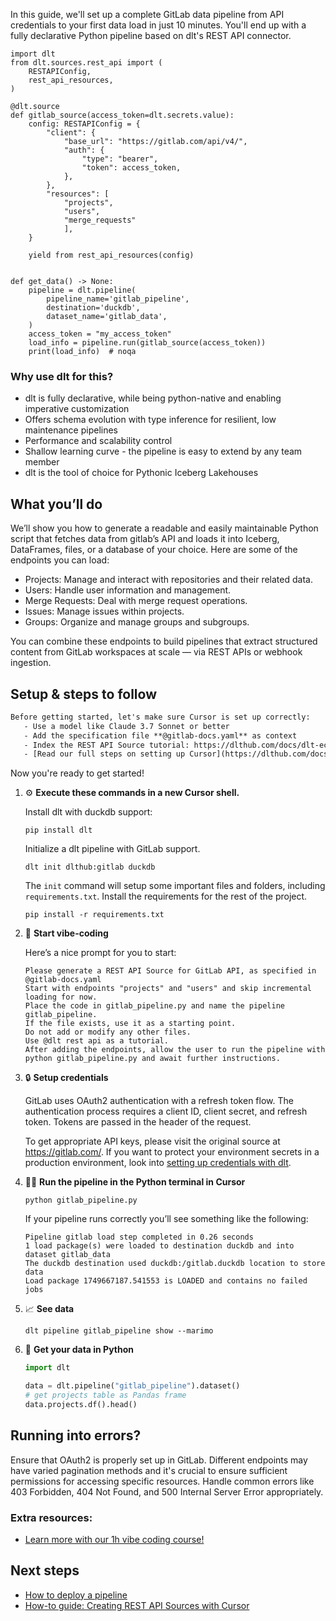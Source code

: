 In this guide, we'll set up a complete GitLab data pipeline from API credentials to your first data load in just 10 minutes. You'll end up with a fully declarative Python pipeline based on dlt's REST API connector.

```python-outcome
import dlt
from dlt.sources.rest_api import (
    RESTAPIConfig,
    rest_api_resources,
)

@dlt.source
def gitlab_source(access_token=dlt.secrets.value):
    config: RESTAPIConfig = {
        "client": {
            "base_url": "https://gitlab.com/api/v4/",
            "auth": {
                "type": "bearer",
                "token": access_token,
            },
        },
        "resources": [
            "projects",
            "users",
            "merge_requests"
            ],
    }

    yield from rest_api_resources(config)


def get_data() -> None:
    pipeline = dlt.pipeline(
        pipeline_name='gitlab_pipeline',
        destination='duckdb',
        dataset_name='gitlab_data', 
    )
    access_token = "my_access_token"
    load_info = pipeline.run(gitlab_source(access_token))
    print(load_info)  # noqa
```

### Why use dlt for this?

- dlt is fully declarative, while being python-native and enabling imperative customization
- Offers schema evolution with type inference for resilient, low maintenance pipelines
- Performance and scalability control
- Shallow learning curve - the pipeline is easy to extend by any team member
- dlt is the tool of choice for Pythonic Iceberg Lakehouses

## What you’ll do

We’ll show you how to generate a readable and easily maintainable Python script that fetches data from gitlab’s API and loads it into Iceberg, DataFrames, files, or a database of your choice. Here are some of the endpoints you can load:

- Projects: Manage and interact with repositories and their related data.
- Users: Handle user information and management.
- Merge Requests: Deal with merge request operations.
- Issues: Manage issues within projects.
- Groups: Organize and manage groups and subgroups.

You can combine these endpoints to build pipelines that extract structured content from GitLab workspaces at scale — via REST APIs or webhook ingestion.

## Setup & steps to follow

```default
Before getting started, let's make sure Cursor is set up correctly:
   - Use a model like Claude 3.7 Sonnet or better
   - Add the specification file **@gitlab-docs.yaml** as context
   - Index the REST API Source tutorial: https://dlthub.com/docs/dlt-ecosystem/verified-sources/rest_api/ and add it to context as **@dlt rest api**
   - [Read our full steps on setting up Cursor](https://dlthub.com/docs/dlt-ecosystem/llm-tooling/cursor-restapi#23-configuring-cursor-with-documentation)
```

Now you're ready to get started! 

1. ⚙️ **Execute these commands in a new Cursor shell.**
    
    Install dlt with duckdb support:
    ```shell
    pip install dlt
    ```

    Initialize a dlt pipeline with GitLab support.
    ```shell
    dlt init dlthub:gitlab duckdb
    ```

    The `init` command will setup some important files and folders, including `requirements.txt`. Install the requirements for the rest of the project.
    ```shell
    pip install -r requirements.txt
    ```
    
2. 🤠 **Start vibe-coding**
    
    Here’s a nice prompt for you to start: 
    
    ```prompt
    Please generate a REST API Source for GitLab API, as specified in @gitlab-docs.yaml 
    Start with endpoints "projects" and "users" and skip incremental loading for now. 
    Place the code in gitlab_pipeline.py and name the pipeline gitlab_pipeline. 
    If the file exists, use it as a starting point. 
    Do not add or modify any other files. 
    Use @dlt rest api as a tutorial. 
    After adding the endpoints, allow the user to run the pipeline with python gitlab_pipeline.py and await further instructions.
    ```

    
3. 🔒 **Setup credentials** 
    
    GitLab uses OAuth2 authentication with a refresh token flow. The authentication process requires a client ID, client secret, and refresh token. Tokens are passed in the header of the request.
    
    To get appropriate API keys, please visit the original source at https://gitlab.com/.
    If you want to protect your environment secrets in a production environment, look into [setting up credentials with dlt](https://dlthub.com/docs/walkthroughs/add_credentials).
    
4. 🏃‍♀️ **Run the pipeline in the Python terminal in Cursor**
    
    ```shell
    python gitlab_pipeline.py
    ```
    
    If your pipeline runs correctly you’ll see something like the following:
    
    ```shell
    Pipeline gitlab load step completed in 0.26 seconds
    1 load package(s) were loaded to destination duckdb and into dataset gitlab_data
    The duckdb destination used duckdb:/gitlab.duckdb location to store data
    Load package 1749667187.541553 is LOADED and contains no failed jobs
    ```
    
5. 📈 **See data**
    
    ```shell
    dlt pipeline gitlab_pipeline show --marimo
    ```
    
6. 🐍 **Get your data in Python**
    
    ```python
    import dlt

   data = dlt.pipeline("gitlab_pipeline").dataset()
   # get projects table as Pandas frame
   data.projects.df().head()
    ```

## Running into errors?

Ensure that OAuth2 is properly set up in GitLab. Different endpoints may have varied pagination methods and it's crucial to ensure sufficient permissions for accessing specific resources. Handle common errors like 403 Forbidden, 404 Not Found, and 500 Internal Server Error appropriately.

### Extra resources:

- [Learn more with our 1h vibe coding course!](https://www.youtube.com/watch?v=GGid70rnJuM)

## Next steps

- [How to deploy a pipeline](https://dlthub.com/docs/walkthroughs/deploy-a-pipeline)
- [How-to guide: Creating REST API Sources with Cursor](https://dlthub.com/docs/dlt-ecosystem/llm-tooling/cursor-restapi)